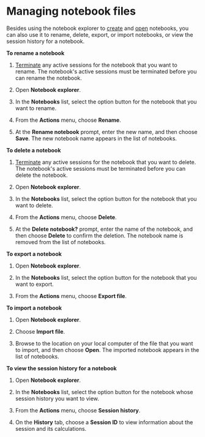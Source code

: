 # Managing notebook files<a name="notebooks-spark-managing"></a>

Besides using the notebook explorer to [create](notebooks-spark-getting-started.md#notebooks-spark-getting-started-creating-your-own-notebook) and [open](notebooks-spark-getting-started.md#notebooks-spark-getting-started-opening-a-previously-created-notebook) notebooks, you can also use it to rename, delete, export, or import notebooks, or view the session history for a notebook\.

**To rename a notebook**

1. [Terminate](notebooks-spark-getting-started.md#notebooks-spark-getting-started-terminating-a-session) any active sessions for the notebook that you want to rename\. The notebook's active sessions must be terminated before you can rename the notebook\.

1. Open **Notebook explorer**\.

1. In the **Notebooks** list, select the option button for the notebook that you want to rename\.

1. From the **Actions** menu, choose **Rename**\.

1. At the **Rename notebook** prompt, enter the new name, and then choose **Save**\. The new notebook name appears in the list of notebooks\.

**To delete a notebook**

1. [Terminate](notebooks-spark-getting-started.md#notebooks-spark-getting-started-terminating-a-session) any active sessions for the notebook that you want to delete\. The notebook's active sessions must be terminated before you can delete the notebook\.

1. Open **Notebook explorer**\.

1. In the **Notebooks** list, select the option button for the notebook that you want to delete\.

1. From the **Actions** menu, choose **Delete**\.

1. At the **Delete notebook?** prompt, enter the name of the notebook, and then choose **Delete** to confirm the deletion\. The notebook name is removed from the list of notebooks\.

**To export a notebook**

1. Open **Notebook explorer**\.

1. In the **Notebooks** list, select the option button for the notebook that you want to export\.

1. From the **Actions** menu, choose **Export file**\.

**To import a notebook**

1. Open **Notebook explorer**\.

1. Choose **Import file**\.

1. Browse to the location on your local computer of the file that you want to import, and then choose **Open**\. The imported notebook appears in the list of notebooks\.

**To view the session history for a notebook**

1. Open **Notebook explorer**\.

1. In the **Notebooks** list, select the option button for the notebook whose session history you want to view\.

1. From the **Actions** menu, choose **Session history**\.

1. On the **History** tab, choose a **Session ID** to view information about the session and its calculations\.